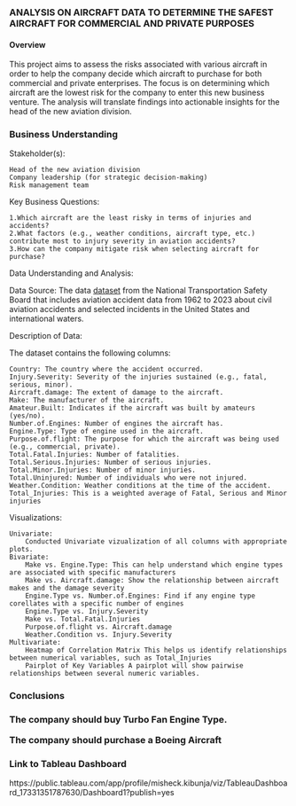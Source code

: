 
<h3>ANALYSIS ON AIRCRAFT DATA TO DETERMINE THE SAFEST AIRCRAFT FOR COMMERCIAL AND PRIVATE PURPOSES</h3>

<h4>Overview</h4>

This project aims to assess the risks associated with various aircraft in order to help the company decide which aircraft to purchase for both commercial and private enterprises. The focus is on determining which aircraft are the lowest risk for the company to enter this new business venture. The analysis will translate findings into actionable insights for the head of the new aviation division.

<h3>Business Understanding</h3>

Stakeholder(s):

    Head of the new aviation division
    Company leadership (for strategic decision-making)
    Risk management team
    
Key Business Questions:

    1.Which aircraft are the least risky in terms of injuries and accidents?
    2.What factors (e.g., weather conditions, aircraft type, etc.) contribute most to injury severity in aviation accidents?
    3.How can the company mitigate risk when selecting aircraft for purchase?
    
Data Understanding and Analysis:

Data Source:
The data [dataset](https://www.kaggle.com/datasets/khsamaha/aviation-accident-database-synopses) from the National Transportation Safety Board that includes aviation accident data from 1962 to 2023 about civil aviation accidents and selected incidents in the United States and international waters.
 
Description of Data: 

The dataset contains the following columns:

    Country: The country where the accident occurred.
    Injury.Severity: Severity of the injuries sustained (e.g., fatal, serious, minor).
    Aircraft.damage: The extent of damage to the aircraft.
    Make: The manufacturer of the aircraft.
    Amateur.Built: Indicates if the aircraft was built by amateurs (yes/no).
    Number.of.Engines: Number of engines the aircraft has.
    Engine.Type: Type of engine used in the aircraft.
    Purpose.of.flight: The purpose for which the aircraft was being used (e.g., commercial, private).
    Total.Fatal.Injuries: Number of fatalities.
    Total.Serious.Injuries: Number of serious injuries.
    Total.Minor.Injuries: Number of minor injuries.
    Total.Uninjured: Number of individuals who were not injured.
    Weather.Condition: Weather conditions at the time of the accident.
    Total_Injuries: This is a weighted average of Fatal, Serious and Minor injuries 
Visualizations:

    Univariate: 
        Conducted Univariate vizualization of all columns with appropriate plots.
    Bivariate:
        Make vs. Engine.Type: This can help understand which engine types are associated with specific manufacturers
        Make vs. Aircraft.damage: Show the relationship between aircraft makes and the damage severity
        Engine.Type vs. Number.of.Engines: Find if any engine type corellates with a specific number of engines
        Engine.Type vs. Injury.Severity
        Make vs. Total.Fatal.Injuries
        Purpose.of.flight vs. Aircraft.damage
        Weather.Condition vs. Injury.Severity
    Multivariate:
        Heatmap of Correlation Matrix This helps us identify relationships between numerical variables, such as Total_Injuries
        Pairplot of Key Variables A pairplot will show pairwise relationships between several numeric variables.

<h3>Conclusions<h3/>
The company should buy Turbo Fan Engine Type.<br>

The company should purchase a Boeing Aircraft<br>

<h3>Link to Tableau Dashboard</h3>
https://public.tableau.com/app/profile/misheck.kibunja/viz/TableauDashboard_17331351787630/Dashboard1?publish=yes








        
        



        
